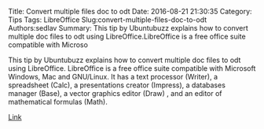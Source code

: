 Title: Convert multiple files doc to odt
Date: 2016-08-21 21:30:35
Category: Tips
Tags: LibreOffice
Slug:convert-multiple-files-doc-to-odt
Authors:sedlav
Summary: This tip by Ubuntubuzz explains how to convert multiple doc files to odt using LibreOffice.LibreOffice is a free office suite compatible with Microso

This tip by Ubuntubuzz explains how to convert multiple doc files to odt using LibreOffice.
LibreOffice is a free office suite compatible with Microsoft Windows, Mac and GNU/Linux. It has a text processor (Writer), a spreadsheet (Calc), a presentations creator (Impress), a databases manager (Base), a vector graphics editor (Draw) , and an editor of mathematical formulas (Math).

[Link](http://www.ubuntubuzz.com/2016/08/libreoffice-command-line-convert-multiple-files-doc-to-odt.html)
